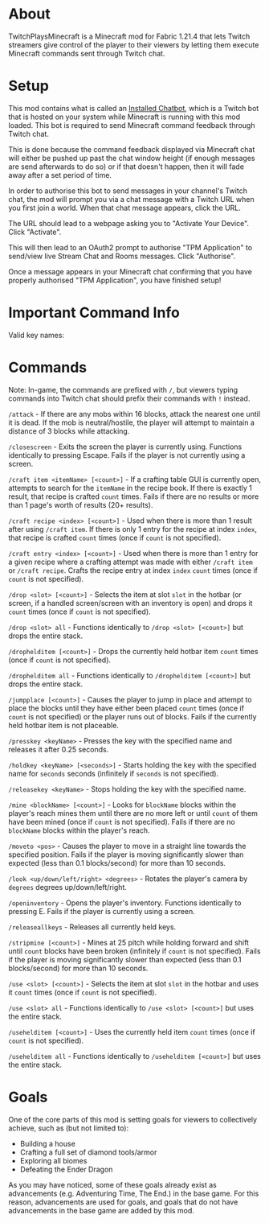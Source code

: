 # About
TwitchPlaysMinecraft is a Minecraft mod for Fabric 1.21.4 that lets Twitch streamers give control of the player to their viewers by letting them execute Minecraft commands sent through Twitch chat.


# Setup
This mod contains what is called an [Installed Chatbot](https://dev.twitch.tv/docs/chat/#deciding-what-kind-of-chatbot-to-build), which is a Twitch bot that is hosted on your system while Minecraft is running with this mod loaded.
This bot is required to send Minecraft command feedback through Twitch chat.

This is done because the command feedback displayed via Minecraft chat will either be pushed up past the chat window height (if enough messages are send afterwards to do so) or if that doesn't happen, then it will fade away after a set period of time.

In order to authorise this bot to send messages in your channel's Twitch chat, the mod will prompt you via a chat message with a Twitch URL when you first join a world. When that chat message appears, click the URL.

The URL should lead to a webpage asking you to "Activate Your Device". Click "Activate".

This will then lead to an OAuth2 prompt to authorise "TPM Application" to send/view live Stream Chat and Rooms messages. Click "Authorise".

Once a message appears in your Minecraft chat confirming that you have properly authorised "TPM Application", you have finished setup! 

# Important Command Info
Valid key names:


# Commands
Note: In-game, the commands are prefixed with `/`, but viewers typing commands into Twitch chat should prefix their commands with `!` instead.

`/attack` - If there are any mobs within 16 blocks, attack the nearest one until it is dead.
If the mob is neutral/hostile, the player will attempt to maintain a distance of 3 blocks while attacking.

`/closescreen` - Exits the screen the player is currently using.
Functions identically to pressing Escape.
Fails if the player is not currently using a screen.

`/craft item <itemName> [<count>]` - If a crafting table GUI is currently open, attempts to search for the `itemName` in the recipe book. If there is exactly 1 result, that recipe is crafted `count` times.
Fails if there are no results or more than 1 page's worth of results (20+ results).

`/craft recipe <index> [<count>]` - Used when there is more than 1 result after using `/craft item`. If there is only 1 entry for the recipe at index `index`, that recipe is crafted `count` times (once if `count` is not specified).

`/craft entry <index> [<count>]` - Used when there is more than 1 entry for a given recipe where a crafting attempt was made with either `/craft item` or `/craft recipe`. Crafts the recipe entry at index `index` `count` times (once if `count` is not specified).

`/drop <slot> [<count>]` - Selects the item at slot `slot` in the hotbar (or screen, if a handled screen/screen with an inventory is open) and drops it `count` times (once if `count` is not specified).

`/drop <slot> all` - Functions identically to `/drop <slot> [<count>]` but drops the entire stack.

`/drophelditem [<count>]` - Drops the currently held hotbar item `count` times (once if `count` is not specified).

`/drophelditem all` - Functions identically to `/drophelditem [<count>]` but drops the entire stack.

`/jumpplace [<count>]` - Causes the player to jump in place and attempt to place the blocks until they have either been placed `count` times (once if `count` is not specified) or the player runs out of blocks.
Fails if the currently held hotbar item is not placeable.

`/presskey <keyName>` - Presses the key with the specified name and releases it after 0.25 seconds.

`/holdkey <keyName> [<seconds>]` - Starts holding the key with the specified name for `seconds` seconds (infinitely if `seconds` is not specified).

`/releasekey <keyName>` - Stops holding the key with the specified name.

`/mine <blockName> [<count>]` - Looks for `blockName` blocks within the player's reach mines them until there are no more left or until `count` of them have been mined (once if `count` is not specified).
Fails if there are no `blockName` blocks within the player's reach.

`/moveto <pos>` - Causes the player to move in a straight line towards the specified position.
Fails if the player is moving significantly slower than expected (less than 0.1 blocks/second) for more than 10 seconds.

`/look <up/down/left/right> <degrees>` - Rotates the player's camera by `degrees` degrees up/down/left/right.

`/openinventory` - Opens the player's inventory. Functions identically to pressing E.
Fails if the player is currently using a screen.

`/releaseallkeys` - Releases all currently held keys.

`/stripmine [<count>]` - Mines at 25 pitch while holding forward and shift until `count` blocks have been broken (infinitely if `count` is not specified).
Fails if the player is moving significantly slower than expected (less than 0.1 blocks/second) for more than 10 seconds.

`/use <slot> [<count>]` - Selects the item at slot `slot` in the hotbar and uses it `count` times (once if `count` is not specified).

`/use <slot> all` - Functions identically to `/use <slot> [<count>]` but uses the entire stack.

`/usehelditem [<count>]` - Uses the currently held item `count` times (once if `count` is not specified).

`/usehelditem all` - Functions identically to `/usehelditem [<count>]` but uses the entire stack.

# Goals
One of the core parts of this mod is setting goals for viewers to collectively achieve, such as (but not limited to):
- Building a house
- Crafting a full set of diamond tools/armor
- Exploring all biomes
- Defeating the Ender Dragon

As you may have noticed, some of these goals already exist as advancements (e.g. Adventuring Time, The End.) in the base game.
For this reason, advancements are used for goals, and goals that do not have advancements in the base game are added by this mod.